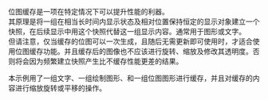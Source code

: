 <!-- 040-bitmap-cache EDN Egret示例库项目 --> 位图缓存是一项在特定情况下可以提升性能的利器。   <br>其原理是将一组在相当长时间内显示状态及相对位置保持恒定的显示对象建立一个快照，在后续显示中用这个快照代替这一组显示内容。通常用于图形或文字。    <br>但请注意，仅当缓存的位图可以一次生成，且随后无需更新即可使用时，才适合使用位图缓存功能。并且缓存后的图像也不应该进行旋转、缩放及修改其透明度。否则将会因为频繁建立快照产生比不缓存性能更差的结果。       <br>本示例用了一组文字、一组绘制图形、和一组位图图形进行缓存，并且对缓存的内容进行缩放旋转或平移的操作。   <br> 